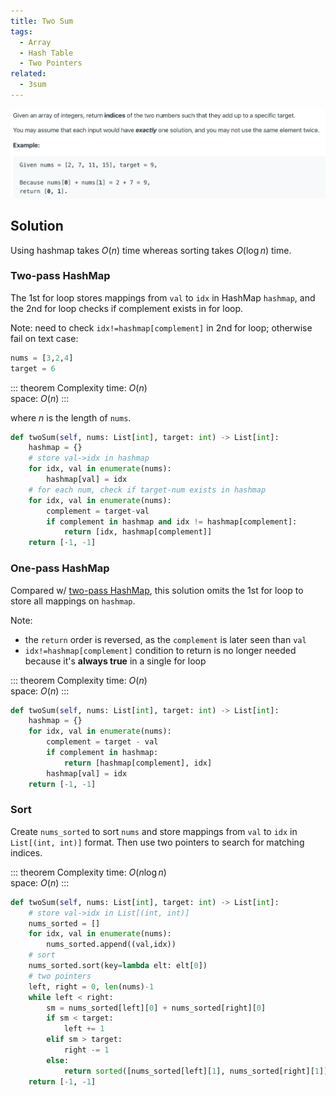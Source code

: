 ```yaml
---
title: Two Sum
tags:
  - Array
  - Hash Table
  - Two Pointers
related:
  - 3sum
---
```


<img class="medium-zoom" src="/algo/two-sum.png" alt="https://leetcode.com/problems/two-sum">

## Solution

Using hashmap takes $O(n)$ time whereas sorting takes $O(\log n)$ time.

### Two-pass HashMap

The 1st for loop stores mappings from `val` to `idx` in HashMap `hashmap`, and the 2nd for loop checks if complement exists in for loop.

Note: need to check `idx!=hashmap[complement]` in 2nd for loop; otherwise fail on text case:

```py
nums = [3,2,4]
target = 6
```

::: theorem Complexity
time: $O(n)$  
space: $O(n)$
:::

where $n$ is the length of `nums`.

```py
def twoSum(self, nums: List[int], target: int) -> List[int]:
    hashmap = {}
    # store val->idx in hashmap
    for idx, val in enumerate(nums):
        hashmap[val] = idx
    # for each num, check if target-num exists in hashmap
    for idx, val in enumerate(nums):
        complement = target-val
        if complement in hashmap and idx != hashmap[complement]:
            return [idx, hashmap[complement]]
    return [-1, -1]
```

### One-pass HashMap

Compared w/ [two-pass HashMap](#two-pass-hashmap), this solution omits the 1st for loop to store all mappings on `hashmap`.

Note:

- the `return` order is reversed, as the `complement` is later seen than `val`
- `idx!=hashmap[complement]` condition to return is no longer needed because it's **always true** in a single for loop

::: theorem Complexity
time: $O(n)$  
space: $O(n)$
:::

```py
def twoSum(self, nums: List[int], target: int) -> List[int]:
    hashmap = {}
    for idx, val in enumerate(nums):
        complement = target - val
        if complement in hashmap:
            return [hashmap[complement], idx]
        hashmap[val] = idx
    return [-1, -1]
```

### Sort

Create `nums_sorted` to sort `nums` and store mappings from `val` to `idx` in `List[(int, int)]` format. Then use two pointers to search for matching indices.

::: theorem Complexity
time: $O(n\log n)$  
space: $O(n)$
:::

```py
def twoSum(self, nums: List[int], target: int) -> List[int]:
    # store val->idx in List[(int, int)]
    nums_sorted = []
    for idx, val in enumerate(nums):
        nums_sorted.append((val,idx))
    # sort
    nums_sorted.sort(key=lambda elt: elt[0])
    # two pointers
    left, right = 0, len(nums)-1
    while left < right:
        sm = nums_sorted[left][0] + nums_sorted[right][0]
        if sm < target:
            left += 1
        elif sm > target:
            right -= 1
        else:
            return sorted([nums_sorted[left][1], nums_sorted[right][1]])
    return [-1, -1]
```
